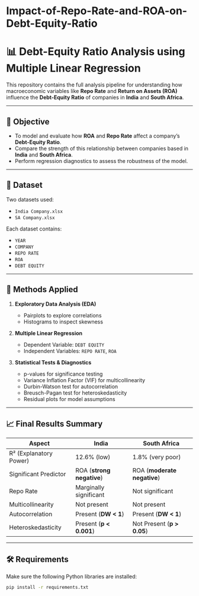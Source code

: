 # Impact-of-Repo-Rate-and-ROA-on-Debt-Equity-Ratio

# 📊 Debt-Equity Ratio Analysis using Multiple Linear Regression

This repository contains the full analysis pipeline for understanding how macroeconomic variables like **Repo Rate** and **Return on Assets (ROA)** influence the **Debt-Equity Ratio** of companies in **India** and **South Africa**.

---

## 🧠 Objective

- To model and evaluate how **ROA** and **Repo Rate** affect a company’s **Debt-Equity Ratio**.
- Compare the strength of this relationship between companies based in **India** and **South Africa**.
- Perform regression diagnostics to assess the robustness of the model.

---

## 📂 Dataset

Two datasets used:
- `India Company.xlsx`
- `SA Company.xlsx`

Each dataset contains:
- `YEAR`
- `COMPANY`
- `REPO RATE`
- `ROA`
- `DEBT EQUITY`

---

## 🧪 Methods Applied

1. **Exploratory Data Analysis (EDA)**
   - Pairplots to explore correlations
   - Histograms to inspect skewness

2. **Multiple Linear Regression**
   - Dependent Variable: `DEBT EQUITY`
   - Independent Variables: `REPO RATE`, `ROA`

3. **Statistical Tests & Diagnostics**
   - p-values for significance testing
   - Variance Inflation Factor (VIF) for multicollinearity
   - Durbin-Watson test for autocorrelation
   - Breusch-Pagan test for heteroskedasticity
   - Residual plots for model assumptions

---

## 📈 Final Results Summary

| Aspect                  | India                         | South Africa                    |
|-------------------------|-------------------------------|----------------------------------|
| R² (Explanatory Power)  | 12.6% (low)                   | 1.8% (very poor)                |
| Significant Predictor   | ROA (**strong negative**)     | ROA (**moderate negative**)     |
| Repo Rate               | Marginally significant        | Not significant                 |
| Multicollinearity       | Not present                   | Not present                     |
| Autocorrelation         | Present (**DW < 1**)          | Present (**DW < 1**)            |
| Heteroskedasticity      | Present (**p < 0.001**)       | Not Present (**p > 0.05**)      |

---

## 🛠️ Requirements

Make sure the following Python libraries are installed:

```bash
pip install -r requirements.txt
```
